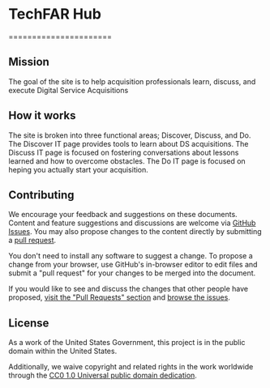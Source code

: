 # TechFAR Hub
======================

## Mission
The goal of the site is to help acquisition professionals learn, discuss, and execute Digital Service Acquisitions

## How it works

The site is broken into three functional areas; Discover, Discuss, and Do. The Discover IT page provides tools to learn about DS acquisitions. The Discuss IT page is focused on fostering conversations about lessons learned and how to overcome obstacles. The Do IT page is focused on heping you actually start your acquisition.

## Contributing

We encourage your feedback and suggestions on these documents. Content and feature suggestions and discussions are welcome via [GitHub Issues](https://github.com/usds/techfar-hub-v2/issues). You may also propose changes to the content directly by submitting a [pull request](https://help.github.com/articles/creating-a-pull-request "More Information on Submitting Pull Requests").

You don't need to install any software to suggest a change. To propose a change from your browser, use GitHub's in-browser editor to edit files and submit a "pull request" for your changes to be merged into the document. 

If you would like to see and discuss the changes that other people have proposed, [visit the "Pull Requests" section](https://github.com/usds/techfar-hub-v2/pulls "Link to the Pull Requests Section of GitHub") and [browse the issues](https://github.com/usds/techfar-hub-v2/issues "Link to the Issues Section of GitHub").

## License
As a work of the United States Government, this project is in the public domain within the United States.

Additionally, we waive copyright and related rights in the work worldwide through the [CC0 1.0 Universal public domain dedication](https://creativecommons.org/publicdomain/zero/1.0/).

